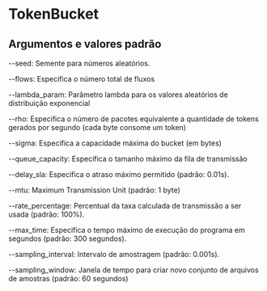 # TokenBucket

## Argumentos e valores padrão

--seed: Semente para números aleatórios.

--flows: Especifica o número total de fluxos

--lambda_param: Parâmetro lambda para os valores aleatórios de distribuição exponencial

--rho: Especifica o número de pacotes equivalente a quantidade de tokens gerados por segundo (cada byte consome um token)

--sigma: Especifica a capacidade máxima do bucket (em bytes)

--queue_capacity: Especifica o tamanho máximo da fila de transmissão

--delay_sla: Especifica o atraso máximo permitido (padrão: 0.01s).

--mtu: Maximum Transmission Unit (padrão: 1 byte)

--rate_percentage: Percentual da taxa calculada de transmissão a ser usada (padrão: 100%).

--max_time: Especifica o tempo máximo de execução do programa em segundos (padrão: 300 segundos).

--sampling_interval: Intervalo de amostragem (padrão: 0.001s).

--sampling_window: Janela de tempo para criar novo conjunto de arquivos de amostras (padrão: 60 segundos)